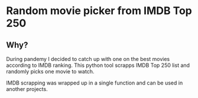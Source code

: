 # Random movie picker from IMDB Top 250 #

## Why? ##

During pandemy I decided to catch up with one on the best movies according to IMDB ranking.
This python tool scrapps IMDB Top 250 list and randomly picks one movie to watch.

IMDB scrapping was wrapped up in a single function and can be used in another projects.